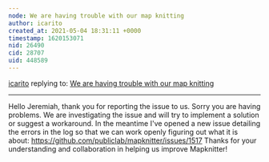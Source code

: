```yaml
---
node: We are having trouble with our map knitting
author: icarito
created_at: 2021-05-04 18:31:11 +0000
timestamp: 1620153071
nid: 26490
cid: 28707
uid: 448589
---
```




[icarito](../profile/icarito) replying to: [We are having trouble with our map knitting](../notes/jerejack0507/05-04-2021/we-are-having-trouble-with-our-map-knitting)

----
Hello Jeremiah, thank you for reporting the issue to us. Sorry you are having problems. We are investigating the issue and will try to implement a solution or suggest a workaround. In the meantime I've opened a new issue detailing the errors in the log so that we can work openly figuring out what it is about: https://github.com/publiclab/mapknitter/issues/1517
Thanks for your understanding and collaboration in helping us improve Mapknitter!